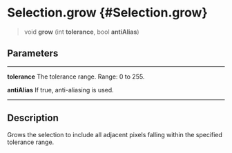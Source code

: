 Selection.grow {#Selection.grow}
==============

> void **grow** (int **tolerance**, bool **antiAlias**)

Parameters
----------

  --------------- ---------------------------------------
  **tolerance**   The tolerance range. Range: 0 to 255.

  **antiAlias**   If true, anti-aliasing is used.
  --------------- ---------------------------------------

Description
-----------

Grows the selection to include all adjacent pixels falling within the
specified tolerance range.
